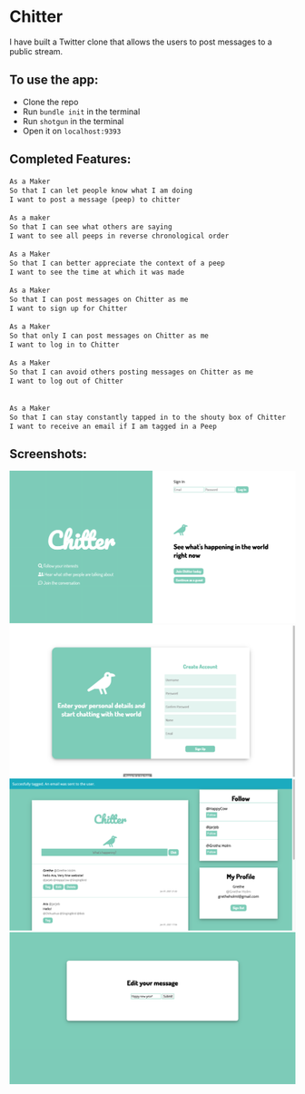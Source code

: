 # Chitter

I have built a Twitter clone that allows the users to post messages to a public stream.

To use the app:
-------
- Clone the repo
- Run ```bundle init``` in the terminal
- Run ```shotgun``` in the terminal
- Open it on ```localhost:9393```

Completed Features:
-------

```
As a Maker
So that I can let people know what I am doing  
I want to post a message (peep) to chitter

As a maker
So that I can see what others are saying  
I want to see all peeps in reverse chronological order

As a Maker
So that I can better appreciate the context of a peep
I want to see the time at which it was made

As a Maker
So that I can post messages on Chitter as me
I want to sign up for Chitter

As a Maker
So that only I can post messages on Chitter as me
I want to log in to Chitter

As a Maker
So that I can avoid others posting messages on Chitter as me
I want to log out of Chitter


As a Maker
So that I can stay constantly tapped in to the shouty box of Chitter
I want to receive an email if I am tagged in a Peep
```
Screenshots:
-------
![main](https://github.com/Aracho1/Chitter/blob/main/public/screenshots/main.png)
![sign_up](https://github.com/Aracho1/Chitter/blob/main/public/screenshots/sign_up.png)
![message_board](https://github.com/Aracho1/Chitter/blob/main/public/screenshots/message_board_tags.png)
![edit_message](https://github.com/Aracho1/Chitter/blob/main/public/screenshots/edit_message.png)
